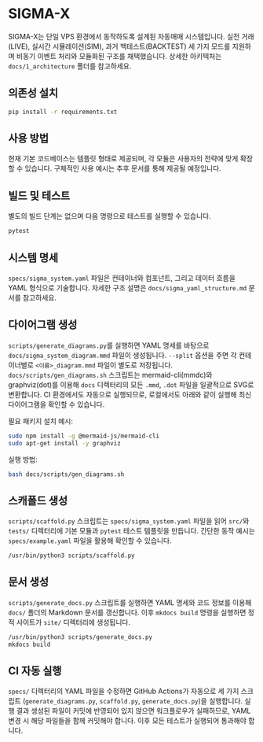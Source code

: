 # SIGMA-X

SIGMA-X는 단일 VPS 환경에서 동작하도록 설계된 자동매매 시스템입니다. 실전 거래(LIVE), 실시간 시뮬레이션(SIM), 과거 백테스트(BACKTEST) 세 가지 모드를 지원하며 비동기 이벤트 처리와 모듈화된 구조를 채택했습니다. 상세한 아키텍처는 `docs/1_architecture` 폴더를 참고하세요.

## 의존성 설치
```bash
pip install -r requirements.txt
```

## 사용 방법
현재 기본 코드베이스는 템플릿 형태로 제공되며, 각 모듈은 사용자의 전략에 맞게 확장할 수 있습니다. 구체적인 사용 예시는 추후 문서를 통해 제공될 예정입니다.

## 빌드 및 테스트
별도의 빌드 단계는 없으며 다음 명령으로 테스트를 실행할 수 있습니다.
```bash
pytest
```

## 시스템 명세
`specs/sigma_system.yaml` 파일은 컨테이너와 컴포넌트, 그리고 데이터 흐름을 YAML 형식으로 기술합니다.
자세한 구조 설명은 `docs/sigma_yaml_structure.md` 문서를 참고하세요.

## 다이어그램 생성
`scripts/generate_diagrams.py`를 실행하면 YAML 명세를 바탕으로 `docs/sigma_system_diagram.mmd` 파일이 생성됩니다.
`--split` 옵션을 주면 각 컨테이너별로 `<이름>_diagram.mmd` 파일이 별도로 저장됩니다.
`docs/scripts/gen_diagrams.sh` 스크립트는 mermaid-cli(mmdc)와 graphviz(dot)를 이용해
`docs` 디렉터리의 모든 `.mmd`, `.dot` 파일을 일괄적으로 SVG로 변환합니다.
CI 환경에서도 자동으로 실행되므로, 로컬에서도 아래와 같이 실행해 최신 다이어그램을 확인할 수 있습니다.

필요 패키지 설치 예시:

```bash
sudo npm install -g @mermaid-js/mermaid-cli
sudo apt-get install -y graphviz
```

실행 방법:

```bash
bash docs/scripts/gen_diagrams.sh
```

## 스캐폴드 생성
`scripts/scaffold.py` 스크립트는 `specs/sigma_system.yaml` 파일을 읽어
`src/`와 `tests/` 디렉터리에 기본 모듈과 `pytest` 테스트 템플릿을 만듭니다.
간단한 동작 예시는 `specs/example.yaml` 파일을 활용해 확인할 수 있습니다.

```bash
/usr/bin/python3 scripts/scaffold.py
```

## 문서 생성
`scripts/generate_docs.py` 스크립트를 실행하면 YAML 명세와 코드 정보를 이용해
`docs/` 폴더의 Markdown 문서를 갱신합니다. 이후 `mkdocs build` 명령을 실행하면
정적 사이트가 `site/` 디렉터리에 생성됩니다.

```bash
/usr/bin/python3 scripts/generate_docs.py
mkdocs build
```

## CI 자동 실행
`specs/` 디렉터리의 YAML 파일을 수정하면 GitHub Actions가 자동으로 세 가지 스크립트
(`generate_diagrams.py`, `scaffold.py`, `generate_docs.py`)을 실행합니다. 실행 결과
생성된 파일이 커밋에 반영되어 있지 않으면 워크플로우가 실패하므로, YAML 변경 시 해당
파일들을 함께 커밋해야 합니다. 이후 모든 테스트가 실행되어 통과해야 합니다.

